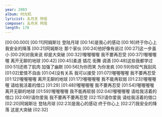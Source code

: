 ```yaml
---
year: 2003
album: 时光机
lyricist: 五月天 阿信
composer: 五月天 阿信
length: 178
---
```

[00:00.000]
[00:11]阿姆斯壮 登陆月球
[00:14]是我心的感动
[00:16]终于你心上我安全的降落
[00:21]阿姆斯壮 那个家伙
[00:24]他好像有说过
[00:27]这一步虽小
[00:29]对我来说 却是大突破
[00:32]!喔喔喔喔 我不要再忍受
[00:37]!喔喔喔喔 离开无聊的地球
[00:42]
[00:45]柔道 插花 街舞 调酒
[00:48]这些我都学过
[00:51]还练了肌肉 加强了幽默
[00:56]为你而笑 为你发疯
[00:59]你叹气我刮风
[01:02]爱情不自由
[01:04]没有关系 我可以接受
[01:07]!喔喔喔喔 我不要再忍受
[01:12]!喔喔喔喔 离开无聊的地球
[01:17]!喔喔喔喔 我不能再软弱
[01:23]!喔喔喔喔 请给我活着的借口
[01:29]
[01:48]!喔喔喔喔 我不要再忍受
[01:54]!喔喔喔喔 离开无聊的地球
[01:59]!喔喔喔喔 我不能再软弱
[02:04]!喔喔喔喔 请给我活着的借口
[02:09]!请你爱我 我不要再不要再忍受
[02:15]!请你爱我 请给我活着的借口
[02:20]阿姆斯壮 登陆月球
[02:23]是我心的感动 终于你心上
[02:27]我安全的降落 这是大突破
[02:32]